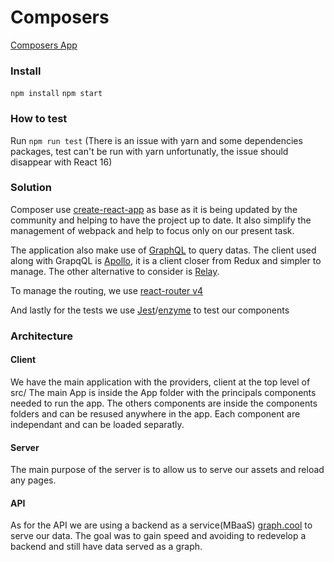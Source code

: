 # Composers
[Composers App](https://composersapp.herokuapp.com/)

### Install
`npm install`
`npm start`

### How to test
Run `npm run test`
(There is an issue with yarn and some dependencies packages, test can't be run with yarn unfortunatly, the issue should disappear with React 16)

### Solution
Composer use [create-react-app](https://github.com/facebookincubator/create-react-app) as base as it is being updated by the community and helping to have the project up to date. It also simplify the management of webpack and help to focus only on our present task.

The application also make use of [GraphQL](http://graphql.org/) to query datas.
The client used along with GrapqQL is [Apollo](https://github.com/apollographql/apollo-client), it is a client closer from Redux and simpler to manage. The other alternative to consider is [Relay](https://github.com/facebook/relay).

To manage the routing, we use [react-router v4](https://reacttraining.com/react-router/)

And lastly for the tests we use [Jest](https://facebook.github.io/jest/)/[enzyme](https://github.com/airbnb/enzyme) to test our components

### Architecture
#### Client
We have the main application with the providers, client at the top level of src/
The main App is inside the App folder with the principals components needed to run the app.
The others components are inside the components folders and can be resused anywhere in the app.
Each component are independant and can be loaded separatly.

#### Server
The main purpose of the server is to allow us to serve our assets and reload any pages.

#### API
As for the API we are using a backend as a service(MBaaS) [graph.cool](https://www.graph.cool/) to serve our data. The goal was to gain speed and avoiding to redevelop a backend and still have data served as a graph.